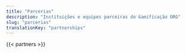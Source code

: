 ```yaml
---
title: "Parcerias"
description: "Instituições e equipes parceiras do Gamificação ORG"
slug: "parcerias"
translationKey: "partnerships"
---
```


{{< partners >}}
